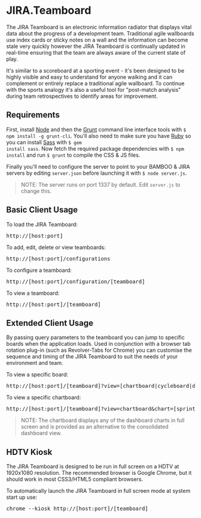 JIRA.Teamboard
==============

The JIRA Teamboard is an electronic information radiator that displays vital data about the progress of a development team. Traditional agile wallboards use index cards or sticky notes on a wall and the information can become stale very quickly however the JIRA Teamboard is continually updated in real-time ensuring that the team are always aware of the current state of play.

It's similar to a scoreboard at a sporting event - it's been designed to be highly visible and easy to understand for anyone walking and it can complement or entirely replace a traditional agile wallboard. To continue with the sports analogy it's also a useful tool for "post-match analysis" during team retrospectives to identify areas for improvement.

## Requirements

First, install [Node](http://nodejs.org/) and then the [Grunt](http://gruntjs.com/) command line interface tools with <code>$ npm install -g grunt-cli</code>. You'll also need to make sure you have [Ruby](https://www.ruby-lang.org/) so you can install [Sass](http://sass-lang.com/) with <code>$ gem install sass</code>. Now fetch the required package dependencies with <code>$ npm install</code> and run <code>$ grunt</code> to compile the CSS & JS files.

Finally you'll need to configure the server to point to your BAMBOO & JIRA servers by editing <code>server.json</code> before launching it with <code>$ node server.js</code>.

> NOTE: The server runs on port 1337 by default. Edit <code>server.js</code> to change this.

## Basic Client Usage
To load the JIRA Teamboard:
<pre>http://[host:port]</pre>
To add, edit, delete or view teamboards:
<pre>http://[host:port]/configurations</pre>
To configure a teamboard:
<pre>http://[host:port]/configuration/[teamboard]</pre>
To view a teamboard:
<pre>http://[host:port]/[teamboard]</pre>

## Extended Client Usage
By passing query parameters to the teamboard you can jump to specific boards when the application loads. Used in conjunction with a browser tab rotation plug-in (such as Revolver-Tabs for Chrome) you can customise the sequence and timing of the JIRA Teamboard to suit the needs of your environment and team.

To view a specific board:
<pre>http://[host:port]/[teamboard]?view=[chartboard|cycleboard|dashboard|releaseboard|taskboard]</pre>
To view a specific chartboard:
<pre>http://[host:port]/[teamboard]?view=chartboard&chart=[sprintburn|backlogburn|taskburn|taskflow|taskwork]</pre>

> NOTE: The chartboard displays any of the dashboard charts in full screen and is provided as an alternative to the consolidated dashboard view.

## HDTV Kiosk
The JIRA Teamboard is designed to be run in full screen on a HDTV at 1920x1080 resolution. The recommended browser is Google Chrome, but it should work in most CSS3/HTML5 compliant browsers.

To automatically launch the JIRA Teamboard in full screen mode at system start up use:

<pre>chrome --kiosk http://[host:port]/[teamboard]</pre>
